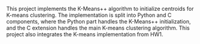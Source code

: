 This project implements the K-Means++ algorithm to initialize centroids for K-means clustering. The implementation is split into Python and C components, where the Python part handles the K-Means++ initialization, and the C extension handles the main K-means clustering algorithm. This project also integrates the K-means implementation from HW1.
